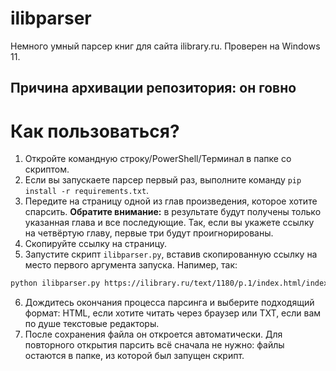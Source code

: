 # ilibparser

Немного умный парсер книг для сайта ilibrary.ru. Проверен на Windows 11.

## Причина архивации репозитория: он говно

# Как пользоваться?

1. Откройте командную строку/PowerShell/Терминал в папке со скриптом.
2. Если вы запускаете парсер первый раз, выполните команду `pip install -r requirements.txt`.
3. Передите на страницу одной из глав произведения, которое хотите спарсить. **Обратите внимание:** в результате будут получены только указанная глава и все последующие. Так, если вы укажете ссылку на четвёртую главу, первые три будут проигнорированы.
4. Скопируйте ссылку на страницу.
5. Запустите скрипт `ilibparser.py`, вставив скопированную ссылку на место первого аргумента запуска. Напимер, так:
``` bash
python ilibparser.py https://ilibrary.ru/text/1180/p.1/index.html/index.html
```
6. Дождитесь окончания процесса парсинга и выберите подходящий формат: HTML, если хотите читать через браузер или TXT, если вам по душе текстовые редакторы.
7. После сохранения файла он откроется автоматически. Для повторного открытия парсить всё сначала не нужно: файлы остаются в папке, из которой был запущен скрипт.
